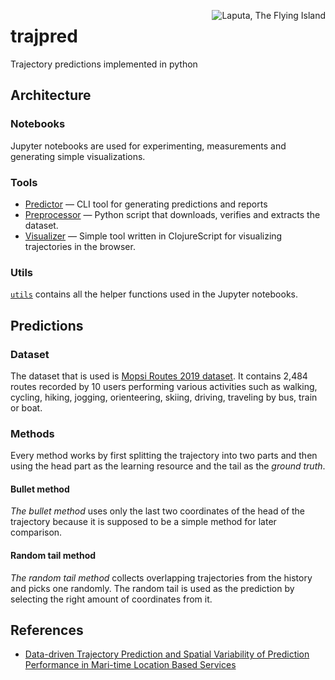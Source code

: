 <img alt="Laputa, The Flying Island"
     src="https://upload.wikimedia.org/wikipedia/commons/4/44/Laputa_-_Grandville.jpg"
     align="right"
/>

# trajpred
Trajectory predictions implemented in python

## Architecture

### Notebooks

Jupyter notebooks are used for experimenting, measurements and generating simple visualizations.

### Tools

* [Predictor](./tools/predictor/) &mdash; CLI tool for generating predictions and reports
* [Preprocessor](./tools/preprocessor/) &mdash; Python script that downloads, verifies and extracts the dataset.
* [Visualizer](./tools/visualizer/) &mdash; Simple tool written in ClojureScript for visualizing trajectories in the browser.

### Utils

[`utils`](./utils/) contains all the helper functions used in the Jupyter notebooks.

## Predictions

### Dataset
The dataset that is used is [Mopsi Routes 2019 dataset](http://cs.uef.fi/mopsi/routes/2019/). It contains 2,484 routes recorded by 10 users performing various activities such as walking, cycling, hiking, jogging, orienteering, skiing, driving, traveling by bus, train or boat.

### Methods
Every method works by first splitting the trajectory into two parts and then using the head part as the learning resource and the tail as the *ground truth*.

#### Bullet method
*The bullet method* uses only the last two coordinates of the head of the trajectory because it is supposed to be a simple method for later comparison.

#### Random tail method
*The random tail method* collects overlapping trajectories from the history and picks one randomly. The random tail is used as the prediction by selecting the right amount of coordinates from it.

## References

* [Data-driven Trajectory Prediction and Spatial Variability of Prediction Performance in Mari-time Location Based Services](https://www.zora.uzh.ch/id/eprint/177490/1/LBS_2019.pdf)
